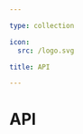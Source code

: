 ```yaml
---

type: collection

icon:
  src: /logo.svg

title: API

---
```


# API

<ShowBreadcrumb />

<ShowResources />
